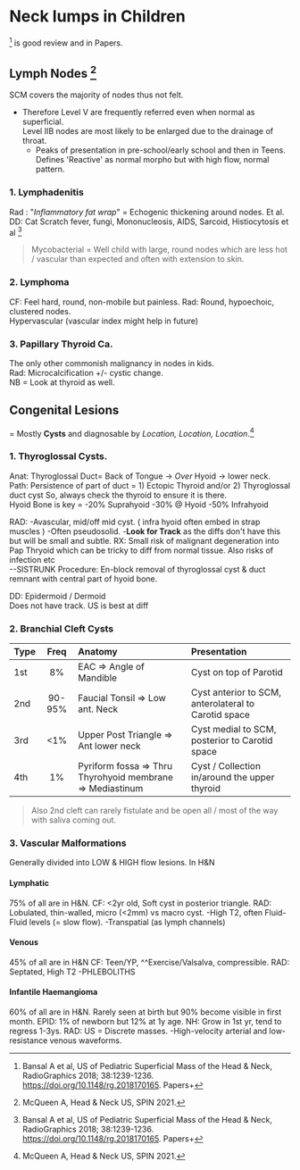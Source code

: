 
# Neck lumps in Children 

[^Bansal2018] is good review and in Papers. 
[^McQueen2021]:McQueen A, Head & Neck US, SPIN 2021.
[^Bansal2018]:Bansal A et al, US of Pediatric Superficial Mass of the Head & Neck, RadioGraphics 2018; 38:1239-1236. https://doi.org/10.1148/rg.2018170165. Papers+

## Lymph Nodes [^McQueen2021]

SCM covers the majority of nodes thus not felt.  
- Therefore Level V are frequently referred even when normal as superficial.   
Level IIB nodes are most likely to be enlarged due to the drainage of throat.
  - Peaks of presentation in pre-school/early school and then in Teens.  
Defines 'Reactive' as normal morpho but with high flow, normal pattern.

### 1. Lymphadenitis 

Rad : "*Inflammatory fat wrap*" = Echogenic thickening around nodes. Et al.  
DD: Cat Scratch fever, fungi, Mononucleosis, AIDS, Sarcoid, Histiocytosis et al [^Bansal2018]

> Mycobacterial = Well child with large, round nodes which are less hot / vascular than expected and often with extension to skin.  

### 2. Lymphoma 
CF: Feel hard, round, non-mobile but painless.
Rad: Round, hypoechoic, clustered nodes.  
    Hypervascular (vascular index might help in future)

### 3. Papillary Thyroid Ca.
The only other commonish malignancy in nodes in kids.  
Rad: Microcalcification +/- cystic change.  
NB = Look at thyroid as well. 

## Congenital Lesions   
= Mostly **Cysts** and diagnosable by *Location, Location, Location*.[^McQueen2021]

### 1. Thyroglossal Cysts.
Anat: Thyroglossal Duct= Back of Tongue -> *Over* Hyoid -> lower neck.
Path: Persistence of part of duct = 
    1) Ectopic Thyroid and/or
    2) Thyroglossal duct cyst 
   So, always check the thyroid to ensure it is there.   
Hyoid Bone is key = 
 -20% Suprahyoid 
 -30% @ Hyoid 
 -50% Infrahyoid  
   
RAD: 
 -Avascular, mid/off mid cyst. ( infra hyoid often embed in strap muscles )
 -Often pseudosolid.
 -**Look for Track** as the diffs don't have this but will be small and subtle.
RX: Small risk of malignant degeneration into Pap Thryoid which can be tricky to diff from normal tissue. Also risks of infection etc  
--SISTRUNK Procedure: En-block removal of thyroglossal cyst & duct remnant with central part of hyoid bone.   

DD: Epidermoid / Dermoid   
Does not have track. US is best at diff

### 2. Branchial Cleft Cysts 

Type | Freq | Anatomy | Presentation |  
:---|:---:|:---|:---|
1st | 8% | EAC => Angle of Mandible | Cyst on top of Parotid | 
2nd | 90-95% | Faucial Tonsil => Low ant. Neck | Cyst anterior to SCM, anterolateral to Carotid space |
3rd | <1% | Upper Post Triangle => Ant lower neck | Cyst medial to SCM, posterior to Carotid space 
4th | 1%  | Pyriform fossa => Thru Thyrohyoid membrane => Mediastinum | Cyst / Collection in/around the upper thyroid | 

> Also 2nd cleft can rarely fistulate and be open all / most of the way with saliva coming out. 

### 3. Vascular Malformations 

Generally divided into LOW & HIGH flow lesions.
In H&N 

#### Lymphatic  
75% of all are in H&N. 
CF: <2yr old, Soft cyst in posterior triangle.
RAD: Lobulated, thin-walled, micro (<2mm) vs macro cyst.
 -High T2, often Fluid-Fluid levels (= slow flow). 
 -Transpatial (as lymph channels)  

#### Venous 
45% of all are in H&N 
CF: Teen/YP, ^^Exercise/Valsalva, compressible.
RAD: Septated, High T2 
 -PHLEBOLITHS

#### Infantile Haemangioma  
60% of all are in H&N. 
Rarely seen at birth but 90% become visible in first month.
EPID: 1% of newborn but 12% at 1y age.
NH: Grow in 1st yr, tend to regress 1-3ys. 
RAD: US = Discrete masses.
 -High-velocity arterial and low-resistance venous waveforms.
